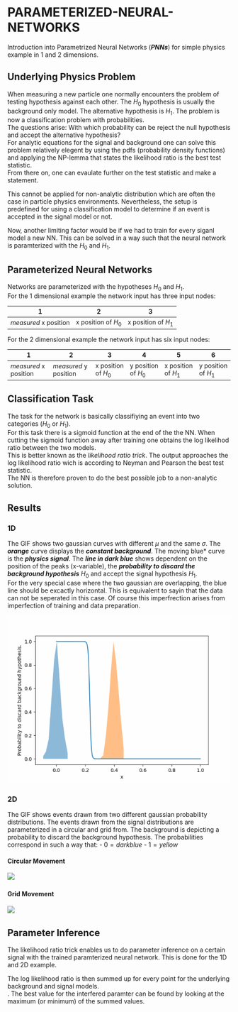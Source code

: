 # PARAMETERIZED-NEURAL-NETWORKS
Introduction into Parametrized Neural Networks (***PNNs***) for simple physics example in 1 and 2 dimensions.

## Underlying Physics Problem
When measuring a new particle one normally encounters the problem of testing hypothesis against each other.
The $H_0$ hypothesis is usually the background only model. The alternative hypothesis is $H_1$. 
The problem is now a classification problem with probabilities. <br>
The questions arise: With which probability can be reject the null hypothesis and accept the alternative hypothesis?<br>
For analytic equations for the signal and background one can solve this problem relatively elegent by using the pdfs (probability density functions) and applying the NP-lemma that states the likelihood ratio is the best test statistic. <br>
From there on, one can evaulate further on the test statistic and make a statement.<br>

This cannot be applied for non-analytic distribution which are often the case in particle physics environments. Nevertheless, the setup is predefined for using a classification model to determine if an event is accepted in the signal model or not. <br>

Now, another limiting factor would be if we had to train for every siganl model a new NN. This can be solved in a way such that the neural network is paramterized with the $H_0$ and $H_1$. 

## Parameterized Neural Networks 

Networks are parameterized with the hypotheses $H_0$ and $H_1$.<br>
For the 1 dimensional example the network input has three input nodes:

| 1 | 2 | 3 |
| --- |--- |--- |
| _measured_ x position | x position of $H_0$ | x position of $H_1$ |

For the 2 dimensional example the network input has six input nodes:

| 1 | 2 | 3 | 4 | 5 | 6 |
|--- |--- |--- |--- |--- |--- |
| _measured_ x position | _measured_ y position | x position of $H_0$ | y position of $H_0$ | x position of $H_1$ | y position of $H_1$ |

## Classification Task

The task for the network is basically classifiying an event into two categories ($H_0$ or $H_1$). <br>
For this task there is a sigmoid function at the end of the the NN. 
When cutting the sigmoid function away after training one obtains the log likelihod ratio between the two models.<br>
This is better known as the _likelihood ratio trick_.
The output approaches the log likelihood ratio wich is according to Neyman and Pearson the best test statistic.<br>
The NN is therefore proven to do the best possible job to a non-analytic solution.

## Results

### 1D
The GIF shows two gaussian curves with different $\mu$
 and the same $\sigma$. The ***orange*** curve displays the ***constant background***. The moving blue* curve is the ***physics signal***. The ***line in dark blue*** shows dependent on the position of the peaks (x-variable), the ***probability to discard the background hypothesis*** $H_0$ and accept the signal hypothesis $H_1$.<br>
For the very special case where the two gaussian are overlapping, the blue line should be excactly horizontal. This is equivalent to sayin that the data can not be seperated in this case. Of course this imperfrection arises from imperfection of training and data preparation.

![](animations/1d_signal.gif)


### 2D

The GIF shows events drawn from two different gaussian probability distributions. The events drawn from the signal distributions are parameterized in a circular and grid from. The background is depicting a probability to discard the background hypothesis. The probabilities correspond in such a way that:
    - $0 = darkblue$
    - $1 = yellow$

#### Circular Movement 

![](animations/2d_signal_circular.gif)

#### Grid Movement

![](animations/2d_signal_grid.gif)

## Parameter Inference 

The likelihood ratio trick enables us to do parameter inference on a certain signal with the trained paramterized neural network. This is done for the 1D and 2D example.<br>

The log likelihood ratio is then summed up for every point for the underlying background and signal models.<br>.
The best value for the interfered paramter can be found by looking at the maximum (or minimum) of the summed values.




